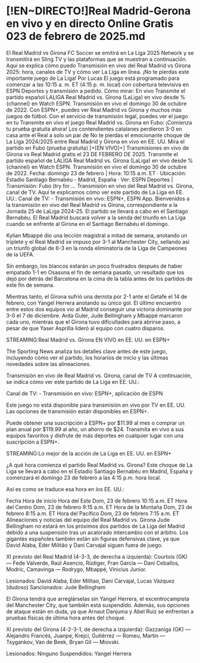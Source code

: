 # [!EN~DIRECTO!]Real Madrid-Gerona en vivo y en directo Online Gratis 023 de febrero de 2025.md
El Real Madrid vs Girona FC Soccer se emitirá en La Liga 2025 Network y se transmitirá en Sling TV y las plataformas que se muestran a continuación. Aquí se explica cómo puedo
Transmisión en vivo del Real Madrid vs Girona 2025: hora, canales de TV y cómo ver La Liga en línea. ¡No te pierdas este importante juego de La Liga! Por Lucas
El juego está programado para comenzar a las 10:15 a. m. ET (4:15 p. m. local) con cobertura televisiva en ESPN Deportes y transmisión a pedido. Cómo mirar: En vivo
Transmite el partido español LALIGA Real Madrid vs. Girona (LaLiga) en vivo desde %{channel} en Watch ESPN. Transmisión en vivo el domingo 30 de octubre de 2022.
Con ESPN+, puedes ver Real Madrid vs Girona y muchos más juegos de fútbol. Con el servicio de transmisión legal, puedes ver el juego en tu
Transmite en vivo el juego Real Madrid vs. Girona en Fubo: ¡Comienza tu prueba gratuita ahora! Los contendientes catalanes perdieron 3-0 en casa ante el Real a solo un par de
No te pierdas el emocionante choque de La Liga 2024/2025 entre Real Madrid y Girona en vivo en EE. UU. Mira el partido en Fubo (prueba gratuita)
[+[EN VIVO]+] Transmisiones en vivo de Girona vs Real Madrid gratis el 23 DE FEBRERO DE 2025.
Transmite el partido español de LALIGA Real Madrid vs. Girona (LaLiga) en vivo desde %{channel} en Watch ESPN. Transmisión en vivo el domingo 30 de octubre de 2022.
Fecha: domingo 23 de febrero | Hora: 10:15 a.m. ET · Ubicación: Estadio Santiago Bernabéu - Madrid, España · Ver: ESPN Deportes | Transmisión: Fubo (try for ...
Transmisión en vivo del Real Madrid vs. Girona, canal de TV. Aquí te explicamos cómo ver este partido de La Liga en EE. UU.: Canal de TV: - Transmisión en vivo: ESPN+, ESPN App.
Bienvenidos a la transmisión en vivo del Real Madrid vs Girona, correspondiente a la Jornada 25 de LaLiga 2024-25. El partido se llevará a cabo en el Santiago Bernabéu.
El Real Madrid buscará volver a la senda del triunfo en La Liga cuando se enfrente al Girona en el Santiago Bernabéu el domingo.

Kylian Mbappé dio una lección magistral a mitad de semana, anotando un triplete y el Real Madrid se impuso por 3-1 al Manchester City, sellando así un triunfo global de 6-3 en la ronda eliminatoria de la Liga de Campeones de la UEFA.

Sin embargo, los blancos estarán un poco frustrados después de haber empatado 1-1 en Osasuna el fin de semana pasado, un resultado que los dejó por detrás del Barcelona en la cima de la tabla antes de los partidos de este fin de semana.

Mientras tanto, el Girona sufrió una derrota por 2-1 ante el Getafe el 14 de febrero, con Yangel Herrera anotando su único gol. El último encuentro entre estos dos equipos vio al Madrid conseguir una victoria dominante por 3-0 el 7 de diciembre. Arda Guler, Jude Bellingham y Mbappé marcaron cada uno, mientras que el Girona tuvo dificultades para abrirse paso, a pesar de que Yaser Asprilla lideró al equipo con cuatro disparos.

STREAMING:Real Madrid vs. Girona EN VIVO en EE. UU. en ESPN+

The Sporting News analiza los detalles clave antes de este juego, incluyendo cómo ver el partido, los horarios de inicio y las últimas novedades sobre las alineaciones.

Transmisión en vivo de Real Madrid vs. Girona, canal de TV
A continuación, se indica cómo ver este partido de La Liga en EE. UU.:

Canal de TV: -
Transmisión en vivo: ESPN+, aplicación de ESPN

Este juego no está disponible para transmisión en vivo por TV en EE. UU. Las opciones de transmisión están disponibles en ESPN+.

Puede obtener una suscripción a ESPN+ por $11.99 al mes o comprar un plan anual por $119.99 al año, un ahorro de $24. Transmita en vivo a sus equipos favoritos y disfrute de más deportes en cualquier lugar con una suscripción a ESPN+.

STREAMING:Lo mejor de la acción de La Liga en EE. UU. en ESPN+

¿A qué hora comienza el partido Real Madrid vs. Girona?
Este choque de La Liga se llevará a cabo en el Estadio Santiago Bernabéu en Madrid, España y comenzará el domingo 23 de febrero a las 4:15 p.m. hora local.

Así es como se traduce esa hora en los EE. UU.:

Fecha Hora de inicio
Hora del Este Dom, 23 de febrero 10:15 a.m. ET
Hora del Centro Dom, 23 de febrero 9:15 a.m. ET
Hora de la Montaña Dom, 23 de febrero 8:15 a.m. ET
Hora del Pacífico Dom, 23 de febrero 7:15 a.m. ET
Alineaciones y noticias del equipo del Real Madrid vs. Girona
Jude Bellingham no estará en los próximos dos partidos de La Liga del Madrid debido a una suspensión tras un acalorado intercambio con el árbitro. Los gigantes españoles también están sin figuras defensivas clave, ya que David Alaba, Éder Militão y Dani Carvajal siguen fuera de juego.

XI previsto del Real Madrid (4-3-3, de derecha a izquierda): Courtois (GK) — Fede Valverde, Raúl Asencio, Rüdiger, Fran García — Dani Ceballos, Modric, Camavinga — Rodrygo, Mbappé, Vinicius Junior.

Lesionados: David Alaba, Eder Militao, Dani Carvajal, Lucas Vázquez (dudoso)
Sancionados: Jude Bellingham

El Girona tendrá que arreglárselas sin Yangel Herrera, el excentrocampista del Manchester City, que también está suspendido. Además, sus opciones de ataque están en duda, ya que Arnaut Danjuma y Abel Ruiz se enfrentan a pruebas físicas de última hora antes del choque.

XI previsto del Girona (4-2-3-1, de derecha a izquierda): Gazzaniga (GK) — Alejandro Francés, Juanpe, Krejci, Gutiérrez — Romeu, Martín — Tsygankov, Van de Beek, Bryan Gil — Miovski.

Lesionados: Ninguno
Suspendidos: Yangel Herrera
